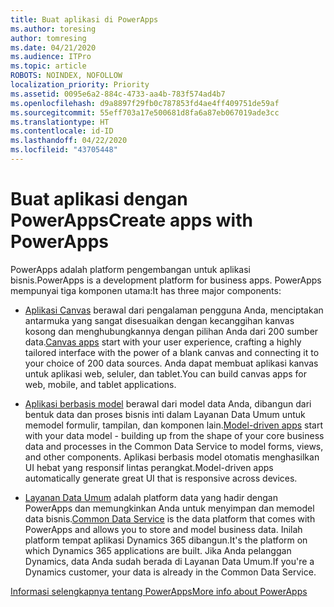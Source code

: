 ```yaml
---
title: Buat aplikasi di PowerApps
ms.author: toresing
author: tomresing
ms.date: 04/21/2020
ms.audience: ITPro
ms.topic: article
ROBOTS: NOINDEX, NOFOLLOW
localization_priority: Priority
ms.assetid: 0095e6a2-884c-4733-aa4b-783f574ad4b7
ms.openlocfilehash: d9a8897f29fb0c787853fd4ae4ff409751de59af
ms.sourcegitcommit: 55eff703a17e500681d8fa6a87eb067019ade3cc
ms.translationtype: HT
ms.contentlocale: id-ID
ms.lasthandoff: 04/22/2020
ms.locfileid: "43705448"
---
```

# <a name="create-apps-with-powerapps"></a><span data-ttu-id="f71ea-102">Buat aplikasi dengan PowerApps</span><span class="sxs-lookup"><span data-stu-id="f71ea-102">Create apps with PowerApps</span></span>

<span data-ttu-id="f71ea-103">PowerApps adalah platform pengembangan untuk aplikasi bisnis.</span><span class="sxs-lookup"><span data-stu-id="f71ea-103">PowerApps is a development platform for business apps.</span></span> <span data-ttu-id="f71ea-104">PowerApps mempunyai tiga komponen utama:</span><span class="sxs-lookup"><span data-stu-id="f71ea-104">It has three major components:</span></span> 
  
- <span data-ttu-id="f71ea-105">[Aplikasi Canvas](https://go.microsoft.com/fwlink/?linkid=874495) berawal dari pengalaman pengguna Anda, menciptakan antarmuka yang sangat disesuaikan dengan kecanggihan kanvas kosong dan menghubungkannya dengan pilihan Anda dari 200 sumber data.</span><span class="sxs-lookup"><span data-stu-id="f71ea-105">[Canvas apps](https://go.microsoft.com/fwlink/?linkid=874495) start with your user experience, crafting a highly tailored interface with the power of a blank canvas and connecting it to your choice of 200 data sources.</span></span> <span data-ttu-id="f71ea-106">Anda dapat membuat aplikasi kanvas untuk aplikasi web, seluler, dan tablet.</span><span class="sxs-lookup"><span data-stu-id="f71ea-106">You can build canvas apps for web, mobile, and tablet applications.</span></span> 
    
- <span data-ttu-id="f71ea-107">[Aplikasi berbasis model](https://go.microsoft.com/fwlink/?linkid=874496) berawal dari model data Anda, dibangun dari bentuk data dan proses bisnis inti dalam Layanan Data Umum untuk memodel formulir, tampilan, dan komponen lain.</span><span class="sxs-lookup"><span data-stu-id="f71ea-107">[Model-driven apps](https://go.microsoft.com/fwlink/?linkid=874496) start with your data model - building up from the shape of your core business data and processes in the Common Data Service to model forms, views, and other components.</span></span> <span data-ttu-id="f71ea-108">Aplikasi berbasis model otomatis menghasilkan UI hebat yang responsif lintas perangkat.</span><span class="sxs-lookup"><span data-stu-id="f71ea-108">Model-driven apps automatically generate great UI that is responsive across devices.</span></span> 
    
- <span data-ttu-id="f71ea-109">[Layanan Data Umum](https://go.microsoft.com/fwlink/?linkid=874497) adalah platform data yang hadir dengan PowerApps dan memungkinkan Anda untuk menyimpan dan memodel data bisnis.</span><span class="sxs-lookup"><span data-stu-id="f71ea-109">[Common Data Service](https://go.microsoft.com/fwlink/?linkid=874497) is the data platform that comes with PowerApps and allows you to store and model business data.</span></span> <span data-ttu-id="f71ea-110">Inilah platform tempat aplikasi Dynamics 365 dibangun.</span><span class="sxs-lookup"><span data-stu-id="f71ea-110">It's the platform on which Dynamics 365 applications are built.</span></span> <span data-ttu-id="f71ea-111">Jika Anda pelanggan Dynamics, data Anda sudah berada di Layanan Data Umum.</span><span class="sxs-lookup"><span data-stu-id="f71ea-111">If you're a Dynamics customer, your data is already in the Common Data Service.</span></span> 
    
[<span data-ttu-id="f71ea-112">Informasi selengkapnya tentang PowerApps</span><span class="sxs-lookup"><span data-stu-id="f71ea-112">More info about PowerApps</span></span>](https://go.microsoft.com/fwlink/?linkid=874498)
  

